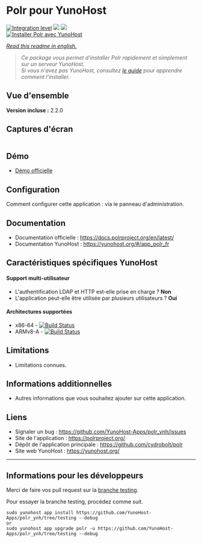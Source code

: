 # Polr pour YunoHost

[![Integration level](https://dash.yunohost.org/integration/polr.svg)](https://dash.yunohost.org/appci/app/polr) ![](https://ci-apps.yunohost.org/ci/badges/polr.status.svg) ![](https://ci-apps.yunohost.org/ci/badges/polr.maintain.svg)  
[![Installer Polr avec YunoHost](https://install-app.yunohost.org/install-with-yunohost.png)](https://install-app.yunohost.org/?app=polr)

*[Read this readme in english.](./README.md)* 

> *Ce package vous permet d'installer Polr rapidement et simplement sur un serveur YunoHost.  
Si vous n'avez pas YunoHost, consultez [le guide](https://yunohost.org/#/install) pour apprendre comment l'installer.*

## Vue d'ensemble


**Version incluse :** 2.2.0

## Captures d'écran

![]()

## Démo

* [Démo officielle](https://demo.polr.me/)

## Configuration

Comment configurer cette application : via le panneau d'administration.

## Documentation

 * Documentation officielle : https://docs.polrproject.org/en/latest/
 * Documentation YunoHost : https://yunohost.org/#/app_polr_fr

## Caractéristiques spécifiques YunoHost

#### Support multi-utilisateur

* L'authentification LDAP et HTTP est-elle prise en charge ? **Non**
* L'application peut-elle être utilisée par plusieurs utilisateurs ? **Oui**

#### Architectures supportées

* x86-64 - [![Build Status](https://ci-apps.yunohost.org/ci/logs/polr%20%28Apps%29.svg)](https://ci-apps.yunohost.org/ci/apps/polr/)
* ARMv8-A - [![Build Status](https://ci-apps-arm.yunohost.org/ci/logs/polr%20%28Apps%29.svg)](https://ci-apps-arm.yunohost.org/ci/apps/polr/)

## Limitations

* Limitations connues.

## Informations additionnelles

* Autres informations que vous souhaitez ajouter sur cette application.

## Liens

 * Signaler un bug : https://github.com/YunoHost-Apps/polr_ynh/issues
 * Site de l'application : https://polrproject.org/
 * Dépôt de l'application principale : https://github.com/cydrobolt/polr
 * Site web YunoHost : https://yunohost.org/

---

## Informations pour les développeurs

Merci de faire vos pull request sur la [branche testing](https://github.com/YunoHost-Apps/polr_ynh/tree/testing).

Pour essayer la branche testing, procédez comme suit.
```
sudo yunohost app install https://github.com/YunoHost-Apps/polr_ynh/tree/testing --debug
or
sudo yunohost app upgrade polr -u https://github.com/YunoHost-Apps/polr_ynh/tree/testing --debug
```

